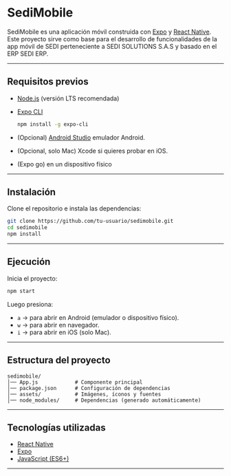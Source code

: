 #  SediMobile

SediMobile es una aplicación móvil construida con [Expo](https://expo.dev) y [React Native](https://reactnative.dev).
Este proyecto sirve como base para el desarrollo de funcionalidades de la app móvil de SEDI perteneciente a SEDI SOLUTIONS S.A.S y basado en el ERP SEDI ERP.

---

##  Requisitos previos

* [Node.js](https://nodejs.org/) (versión LTS recomendada)
* [Expo CLI](https://docs.expo.dev/more/expo-cli/)

  ```bash
  npm install -g expo-cli
  ```
* (Opcional) [Android Studio](https://developer.android.com/studio) emulador Android.
* (Opcional, solo Mac) Xcode si quieres probar en iOS.
* (Expo go) en un dispositivo físico 

---

##  Instalación

Clone el repositorio e instala las dependencias:

```bash
git clone https://github.com/tu-usuario/sedimobile.git
cd sedimobile
npm install
```

---

##  Ejecución

Inicia el proyecto:

```bash
npm start
```

Luego presiona:

* `a` → para abrir en Android (emulador o dispositivo físico).
* `w` → para abrir en navegador.
* `i` → para abrir en iOS (solo Mac).

---

##  Estructura del proyecto

```
sedimobile/
│── App.js            # Componente principal
│── package.json      # Configuración de dependencias
│── assets/           # Imágenes, íconos y fuentes
│── node_modules/     # Dependencias (generado automáticamente)
```

---

## Tecnologías utilizadas

* [React Native](https://reactnative.dev/)
* [Expo](https://expo.dev/)
* [JavaScript (ES6+)](https://developer.mozilla.org/es/docs/Web/JavaScript)

---





